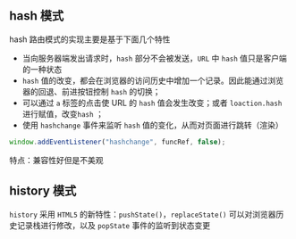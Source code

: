 ## hash 模式

hash 路由模式的实现主要是基于下面几个特性

- 当向服务器端发出请求时，`hash` 部分不会被发送，`URL` 中 `hash` 值只是客户端的一种状态
- `hash` 值的改变，都会在浏览器的访问历史中增加一个记录。因此能通过浏览器的回退、前进按钮控制 `hash` 的切换；
- 可以通过 `a` 标签的点击使 URL 的 `hash` 值会发生改变；或者 `loaction.hash` 进行赋值，改变`hash` ；
- 使用 `hashchange` 事件来监听 `hash` 值的变化，从而对页面进行跳转（渲染）

```js
window.addEventListener("hashchange", funcRef, false);
```

特点：兼容性好但是不美观

## history 模式

`history` 采用 `HTML5` 的新特性：`pushState()`，`replaceState()` 可以对浏览器历史记录栈进行修改，以及 `popState` 事件的监听到状态变更
